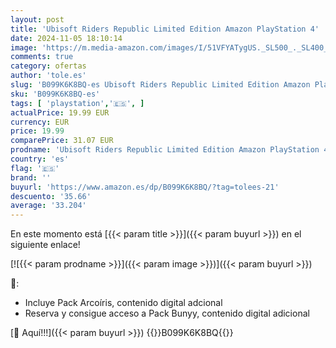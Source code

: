 ```yaml
---
layout: post
title: 'Ubisoft Riders Republic Limited Edition Amazon PlayStation 4'
date: 2024-11-05 18:10:14
image: 'https://m.media-amazon.com/images/I/51VFYATygUS._SL500_._SL400_.jpg'
comments: true
category: ofertas
author: 'tole.es'
slug: 'B099K6K8BQ-es Ubisoft Riders Republic Limited Edition Amazon PlayStation 4'
sku: 'B099K6K8BQ-es'
tags: [ 'playstation','🇪🇸', ]
actualPrice: 19.99 EUR
currency: EUR
price: 19.99
comparePrice: 31.07 EUR
prodname: 'Ubisoft Riders Republic Limited Edition Amazon PlayStation 4'
country: 'es'
flag: '🇪🇸'
brand: ''
buyurl: 'https://www.amazon.es/dp/B099K6K8BQ/?tag=tolees-21'
descuento: '35.66'
average: '33.204'
---
```


En este momento está [{{< param title >}}]({{< param buyurl >}}) en el siguiente enlace!

[![{{< param prodname >}}]({{< param image >}})]({{< param buyurl >}})

🔎:

- Incluye Pack Arcoíris, contenido digital adcional
- Reserva y consigue acceso a Pack Bunyy, contenido digital adicional

[🛒 Aquí!!!]({{< param buyurl >}})
{{<world>}}B099K6K8BQ{{</world>}}
